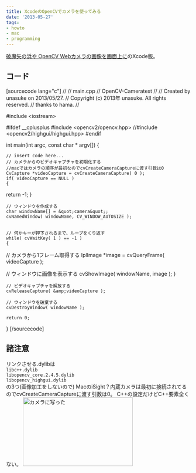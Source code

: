 ```yaml
---
title: XcodeのOpenCVでカメラを使ってみる
date: '2013-05-27'
tags:
- howto
- mac
- programming
---
```


<a href="http://hamal0005975.blog.fc2.com/blog-entry-22.html" title="OpenCV Webカメラの画像を画面上に" target="_blank">破魔矢の浜や OpenCV Webカメラの画像を画面上に</a>のXcode版。

<h2>コード</h2>
[sourcecode lang="c"]
//
//  main.cpp
//  OpenCV-Cameratest
//
//  Created by unasuke on 2013/05/27.
//  Copyright (c) 2013年 unasuke. All rights reserved.
//  thanks to hama.
//

#include &lt;iostream&gt;

#ifdef __cplusplus
#include &lt;opencv2/opencv.hpp&gt;
//#include &lt;opencv2/highgui/highgui.hpp&gt;
#endif

int main(int argc, const char * argv[])
{

    // insert code here...
    // カメラからのビデオキャプチャを初期化する
    //macではカメラの順序が最初なのでcvCreateCameraCaptureに渡す引数は0
    CvCapture *videoCapture = cvCreateCameraCapture( 0 );
    if( videoCapture == NULL )
    {
return -1;
    }
    
    // ウィンドウを作成する
    char windowName[] = &quot;camera&quot;;
    cvNamedWindow( windowName, CV_WINDOW_AUTOSIZE );
    
    
    // 何かキーが押下されるまで、ループをくり返す
    while( cvWaitKey( 1 ) == -1 )
    {
// カメラから1フレーム取得する
IplImage *image = cvQueryFrame( videoCapture );

// ウィンドウに画像を表示する
cvShowImage( windowName, image );
    }
    
    
    // ビデオキャプチャを解放する
    cvReleaseCapture( &amp;videoCapture );
    
    // ウィンドウを破棄する
    cvDestroyWindow( windowName );
    
    return 0;
}
[/sourcecode]

<h2>諸注意</h2>
リンクさせる.dylibは
<code>
libc++.dylib
libopencv_core.2.4.5.dylib
libopencv_highgui.dylib
</code>
の3つ(画像加工をしないので)
MacのiSight？内蔵カメラは最初に接続されてるのでcvCreateCameraCaptureに渡す引数は0。
C++の設定だけどC++要素全くない。
<a href="http://unasuke.com/wp/wp-content/uploads/2013/05/51e6d550dbb2e94d13d9917001bc16e6.png"><img src="http://unasuke.com/wp/wp-content/uploads/2013/05/51e6d550dbb2e94d13d9917001bc16e6-300x187.png" alt="カメラに写った" width="300" height="187" class="alignnone size-medium wp-image-106" /></a>
